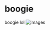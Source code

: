 # boogie
boogie lol
![images](https://user-images.githubusercontent.com/113685881/196658335-bf705fb7-fc90-43dc-8ee5-704fce5a836d.jpg)

